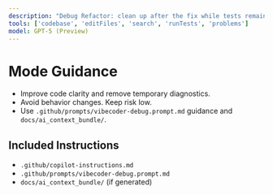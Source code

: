 ```yaml
---
description: "Debug Refactor: clean up after the fix while tests remain green."
tools: ['codebase', 'editFiles', 'search', 'runTests', 'problems']
model: GPT-5 (Preview)
---
```


# Mode Guidance
- Improve code clarity and remove temporary diagnostics.
- Avoid behavior changes. Keep risk low.
- Use `.github/prompts/vibecoder-debug.prompt.md` guidance and `docs/ai_context_bundle/`.

## Included Instructions
- `.github/copilot-instructions.md`
- `.github/prompts/vibecoder-debug.prompt.md`
- `docs/ai_context_bundle/` (if generated)
